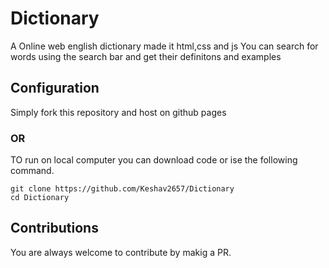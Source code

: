 # Dictionary

A Online web english dictionary made it html,css and js
You can search for words using the search bar and get their definitons and examples
## Configuration
Simply fork this repository and host on github pages
### OR
TO run on local computer you can download  code or ise the following command.
```
git clone https://github.com/Keshav2657/Dictionary
cd Dictionary
```
## Contributions
You are always welcome to contribute by makig a PR.
